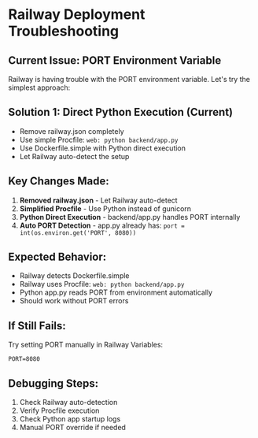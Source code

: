 # Railway Deployment Troubleshooting

## Current Issue: PORT Environment Variable

Railway is having trouble with the PORT environment variable. Let's try the simplest approach:

## Solution 1: Direct Python Execution (Current)
- Remove railway.json completely
- Use simple Procfile: `web: python backend/app.py`
- Use Dockerfile.simple with Python direct execution
- Let Railway auto-detect the setup

## Key Changes Made:
1. **Removed railway.json** - Let Railway auto-detect
2. **Simplified Procfile** - Use Python instead of gunicorn
3. **Python Direct Execution** - backend/app.py handles PORT internally
4. **Auto PORT Detection** - app.py already has: `port = int(os.environ.get('PORT', 8080))`

## Expected Behavior:
- Railway detects Dockerfile.simple
- Railway uses Procfile: `web: python backend/app.py`
- Python app.py reads PORT from environment automatically
- Should work without PORT errors

## If Still Fails:
Try setting PORT manually in Railway Variables:
```
PORT=8080
```

## Debugging Steps:
1. Check Railway auto-detection
2. Verify Procfile execution
3. Check Python app startup logs
4. Manual PORT override if needed
